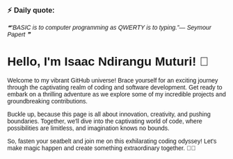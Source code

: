 ### ⚡ Daily quote: 
<!--STARTS_HERE_QUOTE_README-->
<i>❝“BASIC is to computer programming as QWERTY is to typing.”— Seymour Papert   ❞</i>
<!--ENDS_HERE_QUOTE_README-->

# Hello, I'm Isaac Ndirangu Muturi! 👋

Welcome to my vibrant GitHub universe! Brace yourself for an exciting journey through the captivating realm of coding and software development. Get ready to embark on a thrilling adventure as we explore some of my incredible projects and groundbreaking contributions.

Buckle up, because this page is all about innovation, creativity, and pushing boundaries. Together, we'll dive into the captivating world of code, where possibilities are limitless, and imagination knows no bounds.

So, fasten your seatbelt and join me on this exhilarating coding odyssey! Let's make magic happen and create something extraordinary together. 🚀🌟

<!DOCTYPE html>
<html>

<head>
    <style>
        body {
            font-family: Arial, sans-serif;
        }

        .project {
            margin-bottom: 20px;
            padding: 10px;
            border: 1px solid #ddd;
            border-radius: 5px;
        }

        .project-title {
            font-size: 18px;
            font-weight: bold;
        }

        .project-description {
            font-size: 14px;
        }

        .project-link {
            text-decoration: none;
            background-color: #007BFF;
            color: #fff;
            padding: 5px 10px;
            border-radius: 5px;
        }

        .project-image {
            max-width: 100%;
            height: auto;
            margin-top: 10px;
        }
    </style>
</head>

<body>
    <h1>PROJECTS</h1>

    <h2>Data Science Projects</h2>

    <div class="project">
        <h3 class="project-title">1. Box Office Movie Analysis</h3>
        <img class="project-image" src="https://github.com/Isaac-Ndirangu-Muturi-749/Box-Office-Movie-Analysis/blob/master/project_image.jpg" alt="Box Office Movie Analysis">
        <p class="project-description">An analysis of box office movies using SQLite and Pandas.</p>
        <a class="project-link" href="https://github.com/Isaac-Ndirangu-Muturi-749/Box-Office-Movie-Analysis">View Project</a>
    </div>

    <div class="project">
        <h3 class="project-title">2. Regression Analysis for King County House Prices</h3>
        <img class="project-image" src="https://github.com/Isaac-Ndirangu-Muturi-749/Regression-Analysis-for-King-County-House-prices/blob/master/project_image.jpg" alt="Regression Analysis">
        <p class="project-description">Predicting house prices in King County based on various features.</p>
        <a class="project-link" href="https://github.com/Isaac-Ndirangu-Muturi-749/Regression-Analysis-for-King-County-House-prices">View Project</a>
    </div>

    <div class="project">
        <h3 class="project-title">3. Housing Affordability Analysis in King County Seattle</h3>
        <img class="project-image" src="https://github.com/Isaac-Ndirangu-Muturi-749/Housing-Affordability-Analysis-in-King-County-Seattle/blob/master/project_image.jpg" alt="Housing Affordability Analysis">
        <p class="project-description">Regression model to predict house prices in King County based on various features.</p>
        <a class="project-link" href="https://github.com/Isaac-Ndirangu-Muturi-749/Housing-Affordability-Analysis-in-King-County-Seattle">View Project</a>
    </div>

    <div class="project">
        <h3 class="project-title">4. SyriaTel Customer Churn Analysis</h3>
        <img class="project-image" src="https://github.com/Isaac-Ndirangu-Muturi-749/-SyriaTel-Customer-Churn-Analysis/blob/master/project_image.jpg" alt="SyriaTel Customer Churn Analysis">
        <p class="project-description">Analyzing and predicting customer churn in the telecommunications industry.</p>
        <a class="project-link" href="https://github.com/Isaac-Ndirangu-Muturi-749/-SyriaTel-Customer-Churn-Analysis">View Project</a>
    </div>

    <div class="project">
        <h3 class="project-title">5. Exploring Titanic Dataset: Data Cleaning, Feature Engineering, and In-Depth Analysis</h3>
        <img class="project-image" src="https://github.com/Isaac-Ndirangu-Muturi-749/Exploring-Titanic-Dataset-Data-Cleaning-Feature-Engineering-and-In-Depth-Analysis/blob/main/images/titanicimage.jpg" alt="Titanic Dataset Analysis">
        <p class="project-description">In-depth analysis of the Titanic dataset, including data cleaning and feature engineering.</p>
        <a class="project-link" href="https://github.com/Isaac-Ndirangu-Muturi-749/Exploring-Titanic-Dataset-Data-Cleaning-Feature-Engineering-and-In-Depth-Analysis">View Project</a>
    </div>

    <div class="project">
        <h3 class="project-title">6. Predictive Marketing Campaign Analysis for Bank Term Deposit Subscription</h3>
        <img class="project-image" src="https://github.com/Isaac-Ndirangu-Muturi-749/Predictive-Marketing-Campaign-Analysis-Analysis-for-Bank-Term-Deposit-Subscription-Using-Decision-Tr/blob/main/images/customerpurchased.png" alt="Predictive Marketing Campaign Analysis">
        <p class="project-description">Analyzing a bank's marketing campaign dataset and making data-driven recommendations.</p>
        <a class="project-link" href="https://github.com/Isaac-Ndirangu-Muturi-749/Predictive-Marketing-Campaign-Analysis-Analysis-for-Bank-Term-Deposit-Subscription-Using-Decision-Tr">View Project</a>
    </div>

    <div class="project">
        <h3 class="project-title">7. Unlocking Insights: Sentiment Analysis and Trend Visualization in Social Media Data</h3>
        <img class="project-image" src="https://github.com/Isaac-Ndirangu-Muturi-749/Sentiment-Analysis-and-Trend-Visualization-in-Social-Media-Data-from-Twitter-using-NLP-and-Machine-L/blob/main/images/sentimentanalysis.png" alt="Sentiment Analysis">
        <p class="project-description">Analyzing sentiment patterns in social media data using NLP and machine learning.</p>
        <a class="project-link" href="https://github.com/Isaac-Ndirangu-Muturi-749/Sentiment-Analysis-and-Trend-Visualization-in-Social-Media-Data-from-Twitter-using-NLP-and-Machine-L">View Project</a>
    </div>

    <div class="project">
        <h3 class="project-title">8. Project PostgreSQL: Investigate a Relational Database</h3>
        <img class="project-image" src="https://github.com/Isaac-Ndirangu-Muturi-749/Project-PostgreSQL-Investigate-a-Relational-Database/blob/main/project_image.jpg" alt="PostgreSQL Project">
        <p class="project-description">A comprehensive SQL project investigating a rental movie database.</p>
        <a class="project-link" href="https://github.com/Isaac-Ndirangu-Muturi-749/Project-PostgreSQL-Investigate-a-Relational-Database">View Project</a>
    </div>

    <div class="project">
        <h3 class="project-title">9. Predictive Modeling for Car Purchase Amount</h3>
        <img class="project-image" src="https://github.com/Isaac-Ndirangu-Muturi-749/CODSOFT_04_DS--Predictive-Modeling-for-Car-Purchase-Amount/blob/main/car_purchase.png" alt="Predictive Modeling">
        <p class="project-description">Building predictive models to estimate car purchase amounts based on demographic and financial features.</p>
        <a class="project-link" href="https://github.com/Isaac-Ndirangu-Muturi-749/CODSOFT_04_DS--Predictive-Modeling-for-Car-Purchase-Amount">View Project</a>
    </div>

    <div class="project">
        <h3 class="project-title">10. Exploring US Bikeshare Data</h3>
        <img class="project-image" src="https://github.com/Isaac-Ndirangu-Muturi-749/Exploring-US-Bikeshare-data-in-3-major-cities-in-USA---python-script-web-app-deployment-using-flask/blob/main/bikeshare.png" alt="US Bikeshare Data">
        <p class="project-description">Analyzing bikeshare data from U.S. cities and creating a web application.</p>
        <a class="project-link" href="https://github.com/Isaac-Ndirangu-Muturi-749/Exploring-US-Bikeshare-data-in-3-major-cities-in-USA---python-script-web-app-deployment-using-flask">View Project</a>
    </div>

    <div class="project">
        <h3 class="project-title">11. Credit Card Fraud Detection with Machine Learning</h3>
        <img class="project-image" src="https://github.com/Isaac-Ndirangu-Muturi-749/CODSOFT_05_DS--Credit-Card-Fraud-Detection-using-Machine-Learning/blob/master/creditcardfraud.png" alt="Credit Card Fraud Detection">
        <p class="project-description">Developing a machine learning model for credit card fraud detection.</p>
        <a class="project-link" href="https://github.com/Isaac-Ndirangu-Muturi-749/CODSOFT_05_DS--Credit-Card-Fraud-Detection-using-Machine-Learning">View Project</a>
    </div>

    <div class="project">
        <h3 class="project-title">12. Iris Species Classification Using Machine Learning</h3>
        <img class="project-image" src="https://github.com/Isaac-Ndirangu-Muturi-749/CODSOFT_03_DS--Iris-Species-Classification-Using-Machine-Learning--A-Comprehensive-Analysis/blob/main/irisflower.png" alt="Iris Classification">
        <p class="project-description">Classifying Iris flower species using various machine learning algorithms.</p>
        <a class="project-link" href="https://github.com/Isaac-Ndirangu-Muturi-749/CODSOFT_03_DS--Iris-Species-Classification-Using-Machine-Learning--A-Comprehensive-Analysis">View Project</a>
    </div>

    <div class="project">
        <h3 class="project-title">13. World Bank Socioeconomic Indicators Analysis Project</h3>
        <img class="project-image" src="https://github.com/Isaac-Ndirangu-Muturi-749/World-Bank-Socioeconomic-Indicators-Analysis-Project/blob/main/world_bank_photo.png" alt="World Bank Indicators Analysis">
        <p class="project-description">Exploring socioeconomic indicators across different countries.</p>
        <a class="project-link" href="https://github.com/Isaac-Ndirangu-Muturi-749/World-Bank-Socioeconomic-Indicators-Analysis-Project">View Project</a>
    </div>

    <h2>Software Engineering Projects</h2>

    <div class="project">
        <h3 class="project-title">1. My Simple Shell</h3>
        <img class="project-image" src="https://github.com/Isaac-Ndirangu-Muturi-749/my_simple_shell/blob/master/project_image.jpg" alt="Simple Shell">
        <p class="project-description">A lightweight Unix-like shell implementation written in C.</p>
        <a class="project-link" href="https://github.com/Isaac-Ndirangu-Muturi-749/my_simple_shell">View Project</a>
    </div>

    <div class="project">
        <h3 class="project-title">2. Custom Printf Implementation</h3>
        <img class="project-image" src="https://github.com/Isaac-Ndirangu-Muturi-749/printf/blob/master/project_image.jpg" alt="Printf Implementation">
        <p class="project-description">A custom implementation of the printf function in C.</p>
        <a class="project-link" href="https://github.com/Isaac-Ndirangu-Muturi-749/printf">View Project</a>
    </div>
</body>

</html>


<!-- Feel free to add more sections or details as needed. -->


## About Me
I am a passionate and I've got some serious skills, including 💻 machine learning, 📈 data science, and 🌐 software engineering. And I'm excited to share his journey with you!

I love creating innovative solutions to real-world problems and enjoy collaborating with like-minded individuals on exciting projects.

## Languages, Libraries, Tools and Frameworks:<br>
<br>
<p align="center">
    <img src="./Images/Icons/Python_logo_and_wordmark.svg.png" height="30">
    <img src="./Images/Icons/320px-NumPy_logo_2020.svg.png" height="30">
    <img src="./Images/Icons/Pandas_logo.svg.png" height="30">
    <img src="./Images/Icons/scikit-learn-logo-small.png" height="30">
    <img src="./Images/Icons/statsmodels-logo-v2.svg" height="30">
    <img src="./Images/Icons/240px-SCIPY_2.svg.png" height="30">
    <img src="./Images/Icons/postgreSQL.png" height="30">
    <img src="./Images/Icons/MySQL_textlogo.svg.png" height="30">
    <img src="./Images/Icons/AWS-Certified-Solutions-Architect.png" height="30">
    <img src="./Images/Icons/Tableau_Software_Logo_Small.png" height="30">
    <img src="./Images/Icons/Matplotlib_logo.svg" height="30">
    <img src="./Images/Icons/seaborn_logo.svg" height="30">
    <img src="./Images/Icons/Tensorflow_logo.png" height="30">
    <img src="./Images/Icons/keras-logo-2018-large-1200.png" height="30">
    <img src="./Images/Icons/AWS-Certified-Cloud-Practitioner.png" height="30">
    <img src="./Images/Icons/SageMaker-300x150.jpg" height="30">
    <img src="./Images/Icons/320px-Amazon_Web_Services_Logo.svg.png" height="30">
    <img src="./Images/Icons/Git-Logo-2Color.png" height="30">
    <!-- <img src="./Images/Icons/Twilio-logo-red.svg.png" height="30">
    <img src="./Images/Icons/Trello-logo-blue.svg.png" height="30"> -->
    <img src="./Images/Icons/Microsoft_Office_logo_(2019–present).svg" height="30">
    <img src="./Images/Icons/Microsoft_Office_Excel_(2019–present).svg.png" height="30">
    <img src="./Images/Icons/207px-Jupyter_logo.svg.png" height="30">
    <img src="./Images/Icons/Google_Colaboratory_SVG_Logo.svg.png" height="30">
    <!-- <img src="./Images/Icons/Heroku_logo.svg.png" height="30"> -->
  <br>
</p>


## Get in Touch: Social Links
If you share similar interests or want to collaborate on exciting projects, feel free to reach out to me. I'm always eager to connect with fellow developers and learn from each other's experiences.

[![Github](https://img.shields.io/badge/Github-000000?&style=for-the-badge&logo=github&logoColor=white)](https://github.com/Isaac-Ndirangu-Muturi-749)
[![Linkedin](https://img.shields.io/badge/linkedin-%230077B5.svg?&style=for-the-badge&logo=linkedin&logoColor=white)](https://www.linkedin.com/in/isaac-muturi-3b6b2b237)
[![Gmail](https://img.shields.io/badge/gmail-D14836?&style=for-the-badge&logo=gmail&logoColor=white)](mailto:ndirangumuturi749@gmail.com)
[![Instagram](https://img.shields.io/badge/Instagram-E4405F?&style=for-the-badge&logo=instagram&logoColor=white)](https://www.instagram.com/isaacndirangumuturi/)
[![Twitter](https://img.shields.io/badge/Twitter-%231DA1F2?&style=for-the-badge&logo=twitter&logoColor=white)](https://twitter.com/NdiranguMuturi1?t=xXF2OKsqOUeb5J_4yysFKg&s=09)

<!-- Add any other social links or platforms you want to include -->

Let's connect and build something amazing together! 🚀

## Streak

<a href="https://github-readme-streak-stats.herokuapp.com/?user=Isaac-Ndirangu-Muturi-749">
  <img align="center" src="https://github-readme-streak-stats.herokuapp.com/?user=Isaac-Ndirangu-Muturi-749" />
</a>


### Github Stats

![](http://my-git-hub-profile.vercel.app/api/cards/repos-per-language?username=Isaac-Ndirangu-Muturi-749&theme=default)

![](http://my-git-hub-profile.vercel.app/api/cards/most-commit-language?username=Isaac-Ndirangu-Muturi-749&theme=default)

![](http://my-git-hub-profile.vercel.app/api/cards/stats?username=Isaac-Ndirangu-Muturi-749&theme=default)

![](http://my-git-hub-profile.vercel.app/api/cards/productive-time?username=Isaac-Ndirangu-Muturi-749&theme=default&utcOffset=8)


### Contribution graph

![](http://my-git-hub-profile.vercel.app/api/cards/profile-details?username=Isaac-Ndirangu-Muturi-749&theme=default)


### Trophies

[![trophy](https://github-profile-trophy.vercel.app/?username=Isaac-Ndirangu-Muturi-749&column=7)](https://github.com/ryo-ma/github-profile-trophy)
